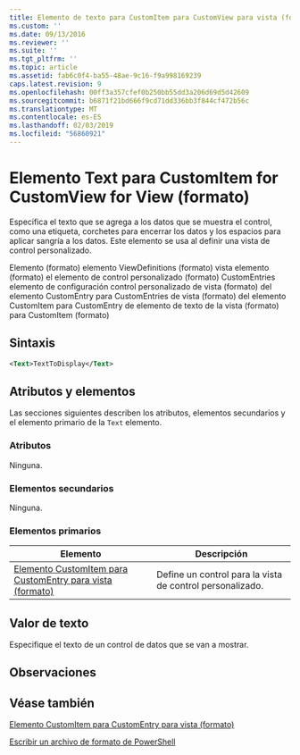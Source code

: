 ```yaml
---
title: Elemento de texto para CustomItem para CustomView para vista (formato) | Microsoft Docs
ms.custom: ''
ms.date: 09/13/2016
ms.reviewer: ''
ms.suite: ''
ms.tgt_pltfrm: ''
ms.topic: article
ms.assetid: fab6c0f4-ba55-48ae-9c16-f9a998169239
caps.latest.revision: 9
ms.openlocfilehash: 00ff3a357cfef0b250bb55dd3a206d69d5d42609
ms.sourcegitcommit: b6871f21bd666f9cd71dd336bb3f844cf472b56c
ms.translationtype: MT
ms.contentlocale: es-ES
ms.lasthandoff: 02/03/2019
ms.locfileid: "56860921"
---
```

# <a name="text-element-for-customitem-for-customview-for-view-format"></a>Elemento Text para CustomItem for CustomView for View (formato)

Especifica el texto que se agrega a los datos que se muestra el control, como una etiqueta, corchetes para encerrar los datos y los espacios para aplicar sangría a los datos. Este elemento se usa al definir una vista de control personalizado.

Elemento (formato) elemento ViewDefinitions (formato) vista elemento (formato) el elemento de control personalizado (formato) CustomEntries elemento de configuración control personalizado de vista (formato) del elemento CustomEntry para CustomEntries de vista (formato) del elemento CustomItem para CustomEntry de elemento de texto de la vista (formato) para CustomItem (formato)

## <a name="syntax"></a>Sintaxis

```xml
<Text>TextToDisplay</Text>
```

## <a name="attributes-and-elements"></a>Atributos y elementos

Las secciones siguientes describen los atributos, elementos secundarios y el elemento primario de la `Text` elemento.

### <a name="attributes"></a>Atributos

Ninguna.

### <a name="child-elements"></a>Elementos secundarios

Ninguna.

### <a name="parent-elements"></a>Elementos primarios

|Elemento|Descripción|
|-------------|-----------------|
|[Elemento CustomItem para CustomEntry para vista (formato)](./customitem-element-for-customentry-for-customcontrol-for-view-format.md)|Define un control para la vista de control personalizado.|

## <a name="text-value"></a>Valor de texto

Especifique el texto de un control de datos que se van a mostrar.

## <a name="remarks"></a>Observaciones

## <a name="see-also"></a>Véase también

[Elemento CustomItem para CustomEntry para vista (formato)](./customitem-element-for-customentry-for-customcontrol-for-view-format.md)

[Escribir un archivo de formato de PowerShell](./writing-a-powershell-formatting-file.md)
